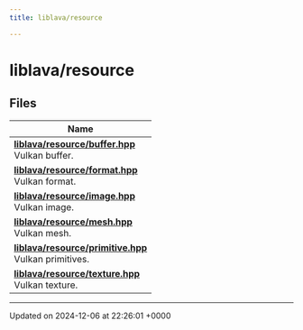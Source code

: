 ```yaml
---
title: liblava/resource

---
```


# liblava/resource



## Files

| Name           |
| -------------- |
| **[liblava/resource/buffer.hpp](/_doxybook/Files/buffer_8hpp.md#file-buffer.hpp)** <br>Vulkan buffer.  |
| **[liblava/resource/format.hpp](/_doxybook/Files/format_8hpp.md#file-format.hpp)** <br>Vulkan format.  |
| **[liblava/resource/image.hpp](/_doxybook/Files/image_8hpp.md#file-image.hpp)** <br>Vulkan image.  |
| **[liblava/resource/mesh.hpp](/_doxybook/Files/mesh_8hpp.md#file-mesh.hpp)** <br>Vulkan mesh.  |
| **[liblava/resource/primitive.hpp](/_doxybook/Files/primitive_8hpp.md#file-primitive.hpp)** <br>Vulkan primitives.  |
| **[liblava/resource/texture.hpp](/_doxybook/Files/texture_8hpp.md#file-texture.hpp)** <br>Vulkan texture.  |






-------------------------------

Updated on 2024-12-06 at 22:26:01 +0000
